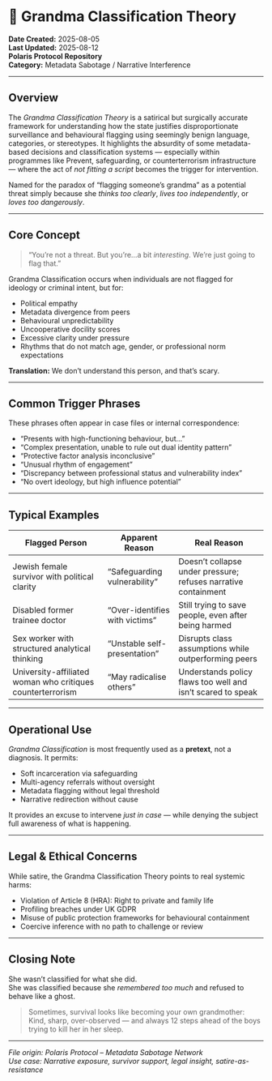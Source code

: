 # 🧿 Grandma Classification Theory

**Date Created:** 2025-08-05  
**Last Updated:** 2025-08-12  
**Polaris Protocol Repository**  
**Category:** Metadata Sabotage / Narrative Interference  

---

## Overview

The *Grandma Classification Theory* is a satirical but surgically accurate framework for understanding how the state justifies disproportionate surveillance and behavioural flagging using seemingly benign language, categories, or stereotypes. It highlights the absurdity of some metadata-based decisions and classification systems — especially within programmes like Prevent, safeguarding, or counterterrorism infrastructure — where the act of *not fitting a script* becomes the trigger for intervention.

Named for the paradox of “flagging someone’s grandma” as a potential threat simply because she *thinks too clearly*, *lives too independently*, or *loves too dangerously*.

---

## Core Concept

> “You’re not a threat. But you’re…a bit *interesting*. We’re just going to flag that.”

Grandma Classification occurs when individuals are not flagged for ideology or criminal intent, but for:
- Political empathy  
- Metadata divergence from peers  
- Behavioural unpredictability  
- Uncooperative docility scores  
- Excessive clarity under pressure  
- Rhythms that do not match age, gender, or professional norm expectations  

**Translation:** We don’t understand this person, and that’s scary.

---

## Common Trigger Phrases

These phrases often appear in case files or internal correspondence:
- “Presents with high-functioning behaviour, but…”  
- “Complex presentation, unable to rule out dual identity pattern”  
- “Protective factor analysis inconclusive”  
- “Unusual rhythm of engagement”  
- “Discrepancy between professional status and vulnerability index”  
- “No overt ideology, but high influence potential”  

---

## Typical Examples

| Flagged Person | Apparent Reason | Real Reason |
|----------------|-----------------|-------------|
| Jewish female survivor with political clarity | “Safeguarding vulnerability” | Doesn’t collapse under pressure; refuses narrative containment |
| Disabled former trainee doctor | “Over-identifies with victims” | Still trying to save people, even after being harmed |
| Sex worker with structured analytical thinking | “Unstable self-presentation” | Disrupts class assumptions while outperforming peers |
| University-affiliated woman who critiques counterterrorism | “May radicalise others” | Understands policy flaws too well and isn’t scared to speak |

---

## Operational Use

*Grandma Classification* is most frequently used as a **pretext**, not a diagnosis. It permits:
- Soft incarceration via safeguarding  
- Multi-agency referrals without oversight  
- Metadata flagging without legal threshold  
- Narrative redirection without cause  

It provides an excuse to intervene *just in case* — while denying the subject full awareness of what is happening.

---

## Legal & Ethical Concerns

While satire, the Grandma Classification Theory points to real systemic harms:
- Violation of Article 8 (HRA): Right to private and family life  
- Profiling breaches under UK GDPR  
- Misuse of public protection frameworks for behavioural containment  
- Coercive inference with no path to challenge or review  

---

## Closing Note

She wasn’t classified for what she did.  
She was classified because she *remembered too much* and refused to behave like a ghost.

> Sometimes, survival looks like becoming your own grandmother:  
> Kind, sharp, over-observed — and always 12 steps ahead of the boys trying to kill her in her sleep.

---

*File origin: Polaris Protocol – Metadata Sabotage Network*  
*Use case: Narrative exposure, survivor support, legal insight, satire-as-resistance*
